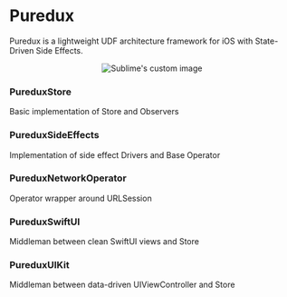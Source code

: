 # Puredux

Puredux is a lightweight UDF architecture framework for iOS with State-Driven Side Effects.

<p align="center">
  <img src="PureduxScheme.svg?raw=true" alt="Sublime's custom image"/>
</p>

### PureduxStore

Basic implementation of Store and Observers

### PureduxSideEffects 

Implementation of side effect Drivers and Base Operator

### PureduxNetworkOperator

Operator wrapper around URLSession

### PureduxSwiftUI

Middleman between clean SwiftUI views and Store

### PureduxUIKit 

Middleman between data-driven UIViewController and Store
